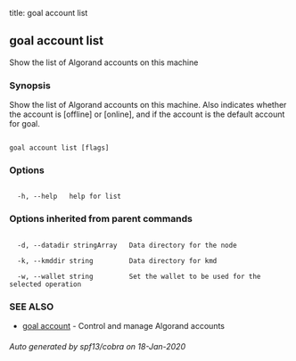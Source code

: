 title: goal account list
## goal account list



Show the list of Algorand accounts on this machine



### Synopsis



Show the list of Algorand accounts on this machine. Also indicates whether the account is [offline] or [online], and if the account is the default account for goal.



```

goal account list [flags]

```



### Options



```

  -h, --help   help for list

```



### Options inherited from parent commands



```

  -d, --datadir stringArray   Data directory for the node

  -k, --kmddir string         Data directory for kmd

  -w, --wallet string         Set the wallet to be used for the selected operation

```



### SEE ALSO



* [goal account](../../account/account/)	 - Control and manage Algorand accounts


###### Auto generated by spf13/cobra on 18-Jan-2020

